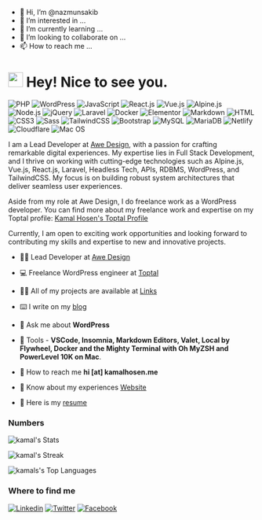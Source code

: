 - 👋 Hi, I’m @nazmunsakib
- 👀 I’m interested in ...
- 🌱 I’m currently learning ...
- 💞️ I’m looking to collaborate on ...
- 📫 How to reach me ...

<!---
nazmunsakib/nazmunsakib is a ✨ special ✨ repository because its `README.md` (this file) appears on your GitHub profile.
You can click the Preview link to take a look at your changes.
--->

<h1><img src="https://emojis.slackmojis.com/emojis/images/1531849430/4246/blob-sunglasses.gif?1531849430" width="30"/> Hey! Nice to see you.</h1>

![PHP](https://img.shields.io/badge/PHP-777BB4?style=flat-square&logo=php&logoColor=white)
![WordPress](https://img.shields.io/badge/Wordpress-21759B?style=flat-square&logo=wordpress&logoColor=white)
![JavaScript](https://img.shields.io/badge/JavaScript-F7DF1E?style=flat-square&logo=javascript&logoColor=black)
![React.js](https://img.shields.io/badge/React.js-0081CB?style=flat-square&logo=react&logoColor=61DAFB)
![Vue.js](https://img.shields.io/badge/Vue.js-35495E?style=flat-square&logo=vue.js&logoColor=4FC08D)
![Alpine.js](https://img.shields.io/badge/Alpine.js-663399?style=flat-square&logo=alpine.js&logoColor=white)
![Node.js](https://img.shields.io/badge/Node.js-43853D?style=flat-square&logo=node.js&logoColor=white)
![jQuery](https://img.shields.io/badge/jQuery-0769AD?style=flat-square&logo=jquery&logoColor=white)
![Laravel](https://img.shields.io/badge/Laravel-FF2D20?style=flat-square&logo=laravel&logoColor=white)
![Docker](https://img.shields.io/badge/Docker-0CC1F3?style=flat-square&logo=docker&logoColor=white)
![Elementor](https://img.shields.io/badge/Elementor-9146FF?style=flat-square&logo=elementor&logoColor=white)
![Markdown](https://img.shields.io/badge/Markdown-000000?style=flat-square&logo=markdown&logoColor=white)
![HTML](https://img.shields.io/badge/HTML5-E34F26?style=flat-square&logo=html5&logoColor=white)
![CSS3](https://img.shields.io/badge/CSS3-1572B6?style=flat-square&logo=css3&logoColor=white)
![Sass](https://img.shields.io/badge/SASS-b37399?style=flat-square&logo=sass&logoColor=white)
![TailwindCSS](https://img.shields.io/badge/Tailwind_CSS-38B2AC?style=flat-square&logo=tailwind-css&logoColor=white)
![Bootstrap](https://img.shields.io/badge/Bootstrap-563D7C?style=flat-square&logo=bootstrap&logoColor=white)
![MySQL](https://img.shields.io/badge/MySQL-005C84?style=flat-square&logo=mysql&logoColor=white)
![MariaDB](https://img.shields.io/badge/MariaDB-003545?style=flat-square&logo=mariadb&logoColor=white)
![Netlify](https://img.shields.io/badge/Netlify-00C7B7?style=flat-square&logo=netlify&logoColor=white)
![Cloudflare](https://img.shields.io/badge/Cloudflare-F38020?style=flat-square&logo=Cloudflare&logoColor=white)
![Mac OS](https://img.shields.io/badge/macOS-000000?style=flat-square&logo=apple&logoColor=white)

I am a Lead Developer at [Awe Design](https://www.awestudio.agency), with a passion for crafting remarkable digital experiences. My expertise lies in Full Stack Development, and I thrive on working with cutting-edge technologies such as Alpine.js, Vue.js, React.js, Laravel, Headless Tech, APIs, RDBMS, WordPress, and TailwindCSS. My focus is on building robust system architectures that deliver seamless user experiences.

Aside from my role at Awe Design, I do freelance work as a WordPress developer. You can find more about my freelance work and expertise on my Toptal profile: [Kamal Hosen's Toptal Profile](https://www.toptal.com/resume/kamal-hosen)

Currently, I am open to exciting work opportunities and looking forward to contributing my skills and expertise to new and innovative projects.

- 👨‍💻 Lead Developer at [Awe Design](https://www.awestudio.agency)

- 💻 Freelance WordPress engineer at [Toptal](https://www.toptal.com/resume/kamal-hosen)

- 👨‍💻 All of my projects are available at [Links](https://kamalhosen.me/#projects)

- ⌨️ I write on my [blog](https://blog.kamalhosen.me/)

- 💬 Ask me about **WordPress**

- 🔧 Tools - **VSCode, Insomnia, Markdown Editors, Valet, Local by Flywheel, Docker and the Mighty Terminal with Oh MyZSH and PowerLevel 10K on Mac**.

- 📧 How to reach me **hi [at] kamalhosen.me**

- 📄 Know about my experiences [Website](https://kamalhosen.me/)

- 📝 Here is my [resume](https://kamalhosen.me/resume.pdf) 

### Numbers
![kamal's Stats](https://github-readme-stats.vercel.app/api?username=ikamal7&theme=darcula&show_icons=true&hide_border=true&count_private=true)

![kamal's Streak](https://github-readme-streak-stats.herokuapp.com/?user=ikamal7&theme=darcula&hide_border=true)

![kamals's Top Languages](https://github-readme-stats.vercel.app/api/top-langs/?username=ikamal7&theme=darcula&show_icons=true&hide_border=true&layout=compact)

### Where to find me

[![Linkedin](https://img.shields.io/badge/LinkedIn-0077B5?style=flat-square&logo=linkedin&logoColor=white)](https://www.linkedin.com/in/khosen/) 
[![Twitter](https://img.shields.io/badge/Twitter-1DA1F2?style=flat-square&logo=twitter&logoColor=white)](https://twitter.com/kamalhosenn)
[![Facebook](https://img.shields.io/badge/Facebook-1877F2?style=flat-square&logo=facebook&logoColor=white)](https://facebook.com/khooseen)

